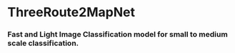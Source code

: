# ThreeRoute2MapNet

### Fast and Light Image Classification model for small to medium scale classification.
